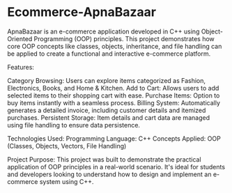 # Ecommerce-ApnaBazaar
ApnaBazaar is an e-commerce application developed in C++ using Object-Oriented Programming (OOP) principles. This project demonstrates how core OOP concepts like classes, objects, inheritance, and file handling can be applied to create a functional and interactive e-commerce platform.

Features:

Category Browsing: Users can explore items categorized as Fashion, Electronics, Books, and Home & Kitchen.
Add to Cart: Allows users to add selected items to their shopping cart with ease.
Purchase Items: Option to buy items instantly with a seamless process.
Billing System: Automatically generates a detailed invoice, including customer details and itemized purchases.
Persistent Storage: Item details and cart data are managed using file handling to ensure data persistence.

Technologies Used:
Programming Language: C++
Concepts Applied: OOP (Classes, Objects, Vectors, File Handling)

Project Purpose:
This project was built to demonstrate the practical application of OOP principles in a real-world scenario. It's ideal for students and developers looking to understand how to design and implement an e-commerce system using C++.

